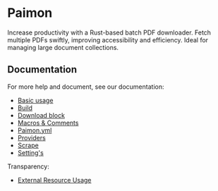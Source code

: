 # Paimon

Increase productivity with a Rust-based batch PDF downloader. Fetch multiple PDFs swiftly, improving accessibility and efficiency. Ideal for managing large document collections.

## Documentation

For more help and document, see our documentation:

* [Basic usage](https://github.com/Ravenlib/Paimon/wiki/Basic-usage)
* [Build](https://github.com/Ravenlib/Paimon/wiki/Build)
* [Download block](https://github.com/Ravenlib/Paimon/wiki/Download-block)
* [Macros & Comments](https://github.com/Ravenlib/Paimon/wiki/Macros-&-Comments)
* [Paimon.yml](https://github.com/Ravenlib/Paimon/wiki/Paimon.yml)
* [Providers](https://github.com/Ravenlib/Paimon/wiki/Providers)
* [Scrape](https://github.com/Ravenlib/Paimon/wiki/Scrape)
* [Setting's](https://github.com/Ravenlib/Paimon/wiki/Settings)

Transparency:

* [External Resource Usage](https://github.com/Ravenlib/Paimon/wiki/External-Resource-Usage)
